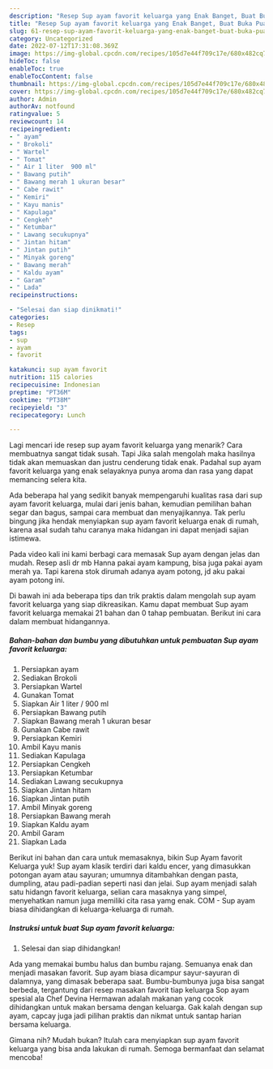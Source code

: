 ```yaml
---
description: "Resep Sup ayam favorit keluarga yang Enak Banget, Buat Buka Puasa}"
title: "Resep Sup ayam favorit keluarga yang Enak Banget, Buat Buka Puasa}"
slug: 61-resep-sup-ayam-favorit-keluarga-yang-enak-banget-buat-buka-puasa
category: Uncategorized
date: 2022-07-12T17:31:08.369Z
image: https://img-global.cpcdn.com/recipes/105d7e44f709c17e/680x482cq70/sup-ayam-favorit-keluarga-foto-resep-utama.jpg
hideToc: false
enableToc: true
enableTocContent: false
thumbnail: https://img-global.cpcdn.com/recipes/105d7e44f709c17e/680x482cq70/sup-ayam-favorit-keluarga-foto-resep-utama.jpg
cover: https://img-global.cpcdn.com/recipes/105d7e44f709c17e/680x482cq70/sup-ayam-favorit-keluarga-foto-resep-utama.jpg
author: Admin
authorAv: notfound
ratingvalue: 5
reviewcount: 14
recipeingredient:
- " ayam"
- " Brokoli"
- " Wartel"
- " Tomat"
- " Air 1 liter  900 ml"
- " Bawang putih"
- " Bawang merah 1 ukuran besar"
- " Cabe rawit"
- " Kemiri"
- " Kayu manis"
- " Kapulaga"
- " Cengkeh"
- " Ketumbar"
- " Lawang secukupnya"
- " Jintan hitam"
- " Jintan putih"
- " Minyak goreng"
- " Bawang merah"
- " Kaldu ayam"
- " Garam"
- " Lada"
recipeinstructions:

- "Selesai dan siap dinikmati!"
categories:
- Resep
tags:
- sup
- ayam
- favorit

katakunci: sup ayam favorit 
nutrition: 115 calories
recipecuisine: Indonesian
preptime: "PT36M"
cooktime: "PT38M"
recipeyield: "3"
recipecategory: Lunch

---
```



Lagi mencari ide resep sup ayam favorit keluarga yang menarik? Cara membuatnya sangat tidak susah. Tapi Jika salah mengolah maka hasilnya tidak akan memuaskan dan justru cenderung tidak enak. Padahal sup ayam favorit keluarga yang enak selayaknya punya aroma dan rasa yang dapat memancing selera kita.


Ada beberapa hal yang sedikit banyak mempengaruhi kualitas rasa dari sup ayam favorit keluarga, mulai dari jenis bahan, kemudian pemilihan bahan segar dan bagus, sampai cara membuat dan menyajikannya. Tak perlu bingung jika hendak menyiapkan sup ayam favorit keluarga enak di rumah, karena asal sudah tahu caranya maka hidangan ini dapat menjadi sajian istimewa.

Pada video kali ini kami berbagi cara memasak Sup ayam dengan jelas dan mudah. Resep asli dr mb Hanna pakai ayam kampung, bisa juga pakai ayam merah ya. Tapi karena stok dirumah adanya ayam potong, jd aku pakai ayam potong ini.


Di bawah ini ada beberapa tips dan trik praktis dalam mengolah sup ayam favorit keluarga yang siap dikreasikan. Kamu dapat membuat Sup ayam favorit keluarga memakai 21 bahan dan 0 tahap pembuatan. Berikut ini cara dalam membuat hidangannya.

<!--inarticleads1-->

##### Bahan-bahan dan bumbu yang dibutuhkan untuk pembuatan Sup ayam favorit keluarga:

1. Persiapkan  ayam
1. Sediakan  Brokoli
1. Persiapkan  Wartel
1. Gunakan  Tomat
1. Siapkan  Air 1 liter / 900 ml
1. Persiapkan  Bawang putih
1. Siapkan  Bawang merah 1 ukuran besar
1. Gunakan  Cabe rawit
1. Persiapkan  Kemiri
1. Ambil  Kayu manis
1. Sediakan  Kapulaga
1. Persiapkan  Cengkeh
1. Persiapkan  Ketumbar
1. Sediakan  Lawang secukupnya
1. Siapkan  Jintan hitam
1. Siapkan  Jintan putih
1. Ambil  Minyak goreng
1. Persiapkan  Bawang merah
1. Siapkan  Kaldu ayam
1. Ambil  Garam
1. Siapkan  Lada


Berikut ini bahan dan cara untuk memasaknya, bikin Sup Ayam favorit Keluarga yuk! Sup ayam klasik terdiri dari kaldu encer, yang dimasukkan potongan ayam atau sayuran; umumnya ditambahkan dengan pasta, dumpling, atau padi-padian seperti nasi dan jelai. Sup ayam menjadi salah satu hidangn favorit keluarga, selian cara masaknya yang simpel, menyehatkan namun juga memiliki cita rasa yamg enak. COM - Sup ayam biasa dihidangkan di keluarga-keluarga di rumah. 

<!--inarticleads2-->

##### Instruksi untuk buat Sup ayam favorit keluarga:


1. Selesai dan siap dihidangkan!

Ada yang memakai bumbu halus dan bumbu rajang. Semuanya enak dan menjadi masakan favorit. Sup ayam biasa dicampur sayur-sayuran di dalamnya, yang dimasak beberapa saat. Bumbu-bumbunya juga bisa sangat berbeda, tergantung dari resep masakan favorit tiap keluarga Sop ayam spesial ala Chef Devina Hermawan adalah makanan yang cocok dihidangkan untuk makan bersama dengan keluarga. Gak kalah dengan sup ayam, capcay juga jadi pilihan praktis dan nikmat untuk santap harian bersama keluarga. 

Gimana nih? Mudah bukan? Itulah cara menyiapkan sup ayam favorit keluarga yang bisa anda lakukan di rumah. Semoga bermanfaat dan selamat mencoba!
